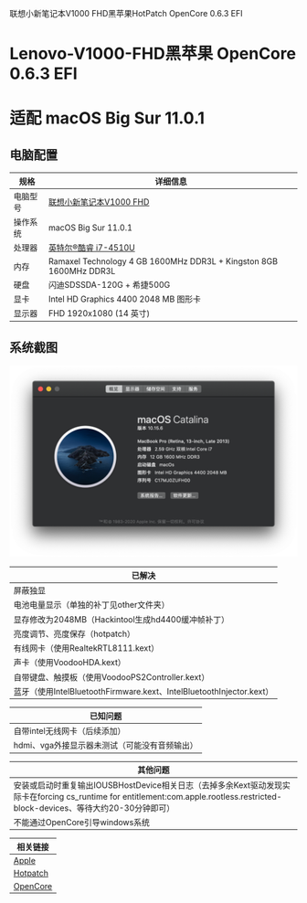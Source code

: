联想小新笔记本V1000 FHD黑苹果HotPatch OpenCore 0.6.3 EFI
# Lenovo-V1000-FHD黑苹果 OpenCore 0.6.3 EFI

# 适配 macOS Big Sur 11.0.1

## 电脑配置

| 规格     | 详细信息                                                     |
| -------- | ------------------------------------------------------------ |
| 电脑型号 | [联想小新笔记本V1000 FHD](https://item.lenovo.com.cn/product/32518.html) |
| 操作系统 | macOS Big Sur 11.0.1                              |
| 处理器   | [英特尔®酷睿 i7-4510U](https://ark.intel.com/content/www/cn/zh/ark/products/81015/intel-core-i7-4510u-processor-4m-cache-up-to-3-10-ghz.html) |
| 内存     | Ramaxel Technology 4 GB 1600MHz DDR3L + Kingston 8GB 1600MHz DDR3L |
| 硬盘     | 闪迪SDSSDA-120G + 希捷500G                                   |
| 显卡     | Intel HD Graphics 4400 2048 MB 图形卡                        |
| 显示器   | FHD 1920x1080 (14 英寸)                                      |

## 系统截图

![0About](ScreenShot/p1.png)

| 已解决                                                       |
| ------------------------------------------------------------ |
| 屏蔽独显                                                     |
| 电池电量显示（单独的补丁见other文件夹）                      |
| 显存修改为2048MB（Hackintool生成hd4400缓冲帧补丁）           |
| 亮度调节、亮度保存（hotpatch）                               |
| 有线网卡（使用RealtekRTL8111.kext）                          |
| 声卡（使用VoodooHDA.kext）                                   |
| 自带键盘、触摸板（使用VoodooPS2Controller.kext）             |
| 蓝牙（使用IntelBluetoothFirmware.kext、IntelBluetoothInjector.kext） |

| 已知问题          |
| ------------------------- |
| 自带intel无线网卡（后续添加） |
| hdmi、vga外接显示器未测试（可能没有音频输出） |

| 其他问题        |
| ------------------------- |
| 安装或启动时重复输出IOUSBHostDevice相关日志（去掉多余Kext驱动发现实际卡在forcing cs_runtime for entitlement:com.apple.rootless.restricted-block-devices、等待大约20-30分钟即可） |
| 不能通过OpenCore引导windows系统 |

| 相关链接                                                     |
| ------------------------------------------------------------ |
| [Apple](https://www.apple.com)                               |
| [Hotpatch](https://github.com/RehabMan/OS-X-Clover-Laptop-Config) |
| [OpenCore](https://github.com/acidanthera/OpenCorePkg)       |



